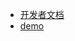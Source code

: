 * [开发者文档](https://lbs.amap.com/)
* [demo](https://github.com/Mrtanglei/utils/blob/master/utils/map/src/main/java/com/utils/map/amap)
